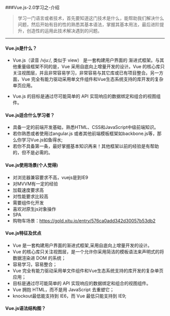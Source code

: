 ###Vue.js-2.0学习之-介绍

> 学习一门语言或者技术，首先要知道这门技术是什么，能帮助我们解决什么问题，然后开始有目的性的熟悉其基本语法，掌握其基本用法，最后进阶提升，创造性的运用此技术解决遇到的问题。

---
#### Vue.js是什么？
- Vue.js（读音 /vjuː/, 类似于 view） 是一套构建用户界面的 渐进式框架。与其他重量级框架不同的是，Vue 采用自底向上增量开发的设计。Vue 的核心库只关注视图层，并且非常容易学习，非常容易与其它库或已有项目整合。另一方面，Vue 完全有能力驱动采用单文件组件和Vue生态系统支持的库开发的复杂单页应用。

- Vue.js 的目标是通过尽可能简单的 API 实现响应的数据绑定和组合的视图组件。


#### Vue.js适合什么学习者？
- 具备一定的前端开发基础，熟悉HTML、CSS和JavaScript中级前端知识。
- 若你熟悉或者使用过angular.js  或者其他前端模板框架如backbone.js等，那么你学习Vue.js如鱼得水;
- 若你不具备第一条，最好掌握基本知识再来！其他框架以前的经验是有帮助的，但不是必需的。

#### Vue.js使用场景(个人觉得)
- 对浏览器兼容要求不高，vuejs是到IE9
- 对MVVM有一定的经验
- 加载速度要求高
- 对性能要求比较高
- 需要组件化开发
- 喜欢对原生js对象操作
- SPA
- 购物车场景：https://gold.xitu.io/entry/576ca0add342d30057b53db2


#### Vue.js特征及优点
- Vue 是一套构建用户界面的渐进式框架,采用自底向上增量开发的设计。
- Vue 的核心库只关注视图层，是一个允许你采用简洁的模板语法来声明式的将数据渲染进 DOM 的系统；
- 容易学习，容易整合；
- Vue 完全有能力驱动采用单文件组件和Vue生态系统支持的库开发的复杂单页应用；
- 目标是通过尽可能简单的 API 实现响应的数据绑定和组合的视图组件。
- Vue 拥抱 HTML，而不是用 JavaScript 去重塑它；
- knockout最低能支持到 IE6，而 Vue 最低只能支持到 IE9;

#### Vue.js语法结构图？